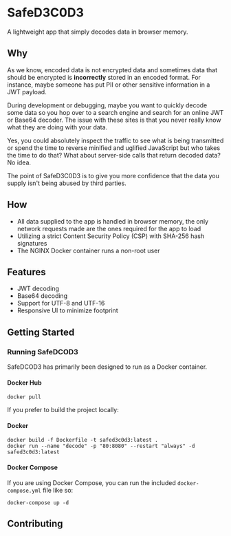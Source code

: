# SafeD3C0D3
A lightweight app that simply decodes data in browser memory.

## Why
As we know, encoded data is not encrypted data and sometimes data that should be encrypted is **incorrectly** stored in 
an encoded format. For instance, maybe someone has put PII or other sensitive information in a JWT payload.

During development or debugging, maybe you want to quickly decode some data so you hop over to a search engine and
search for an online JWT or Base64 decoder. The issue with these sites is that you never really know what they are doing 
with your data.

Yes, you could absolutely inspect the traffic to see what is being transmitted or spend the time to reverse minified and 
uglified JavaScript but who takes the time to do that? What about server-side calls that return decoded data? No idea.

The point of SafeD3C0D3 is to give you more confidence that the data you supply isn't being abused by third parties.

## How
- All data supplied to the app is handled in browser memory, the only network requests made are the ones required
for the app to load
- Utilizing a strict Content Security Policy (CSP) with SHA-256 hash signatures
- The NGINX Docker container runs a non-root user

## Features
- JWT decoding
- Base64 decoding
- Support for UTF-8 and UTF-16
- Responsive UI to minimize footprint

## Getting Started

### Running SafeDCOD3
SafeDCOD3 has primarily been designed to run as a Docker container.

#### Docker Hub
```
docker pull 
```

If you prefer to build the project locally:

#### Docker

```
docker build -f Dockerfile -t safed3c0d3:latest .
docker run --name "decode" -p "80:8080" --restart "always" -d safed3c0d3:latest
```

#### Docker Compose
If you are using Docker Compose, you can run the included `docker-compose.yml` file like so:

```
docker-compose up -d
```

## Contributing
